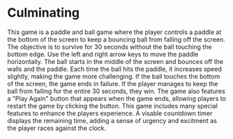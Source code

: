 # Culminating

This game is a paddle and ball game where the player controls a paddle at the bottom of the screen to keep a bouncing ball from falling off the screen. The objective is to survive for 30 seconds without the ball touching the bottom edge. Use the left and right arrow keys to move the paddle horizontally. The ball starts in the middle of the screen and bounces off the walls and the paddle. Each time the ball hits the paddle, it increases speed slightly, making the game more challenging. If the ball touches the bottom of the screen, the game ends in failure. If the player manages to keep the ball from falling for the entire 30 seconds, they win. The game also features a "Play Again" button that appears when the game ends, allowing players to restart the game by clicking the button. This game includes many special features to enhance the players experience. A visable countdown timer displays the remaining time, adding a sense of urgency and excitment as the player races against the clock.
